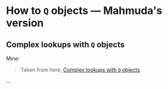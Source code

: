 # How to `Q` objects — Mahmuda's version

## Complex lookups with `Q` objects

Mine:
> Taken from here, [Complex lookups with `Q` objects](https://docs.djangoproject.com/en/5.0/topics/db/queries/#complex-lookups-with-q-objects).

...
